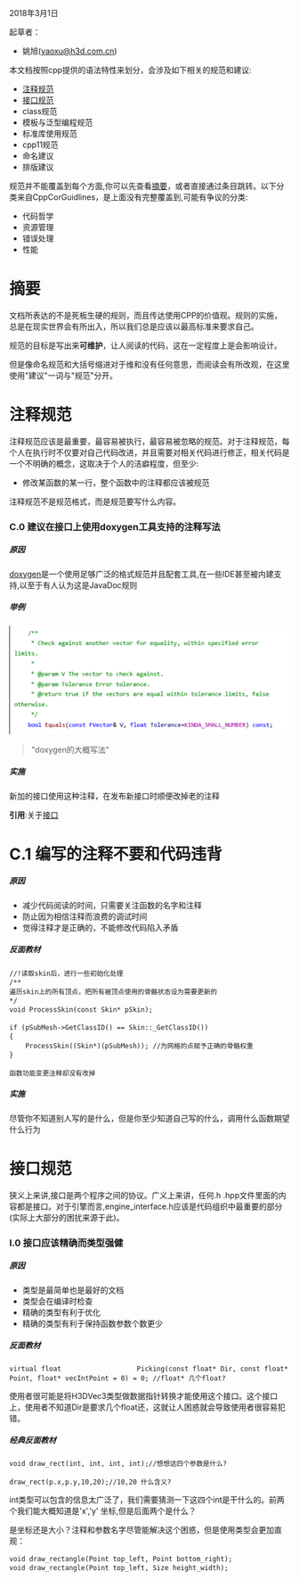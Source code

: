 2018年3月1日

起草者：
* 姚旭(yaoxu@h3d.com.cn)



本文档按照cpp提供的语法特性来划分，会涉及如下相关的规范和建议:

* [注释规范](#S-comment)
* [接口规范](#S-interface)
* class规范
* 模板与泛型编程规范
* 标准库使用规范
* cpp11规范
* 命名建议
* 排版建议

规范并不能覆盖到每个方面,你可以先查看[摘要](#S-abstract)，或者直接通过条目跳转。以下分类来自CppCorGuidlines，是上面没有完整覆盖到,可能有争议的分类:

* 代码哲学
* 资源管理
* 错误处理
* 性能

# 摘要
文档所表达的不是死板生硬的规则，而且传达使用CPP的价值观。规则的实施，总是在现实世界会有所出入，所以我们总是应该以最高标准来要求自己。

规范的目标是写出来<b>可维护</b>，让人阅读的代码，这在一定程度上是会影响设计。

但是像命名规范和大括号缩进对于维和没有任何意思，而阅读会有所改观，在这里使用"建议"一词与"规范"分开。

# <a name="S-comment"></a> 注释规范
注释规范应该是最重要，最容易被执行，最容易被忽略的规范。对于注释规范，每个人在执行时不仅要对自己代码改进，并且需要对相关代码进行修正，相关代码是一个不明确的概念，这取决于个人的洁癖程度，但至少:

* 修改某函数的某一行，整个函数中的注释都应该被规范

注释规范不是规范格式，而是规范要写什么内容。

### C.0 建议在接口上使用doxygen工具支持的注释写法

##### 原因
[doxygen](http://www.doxygen.nl/)是一个使用足够广泛的格式规范并且配套工具,在一些IDE甚至被内建支持,以至于有人认为这是JavaDoc规则

##### 举例
![doxygen_sample](doxygen.png)
>"doxygen的大概写法"

##### 实施
新加的接口使用这种注释，在发布新接口时顺便改掉老的注释

**引用**:关于[接口](#S-interface)

# C.1 编写的注释不要和代码违背

##### 原因
* 减少代码阅读的时间，只需要关注函数的名字和注释
* 防止因为相信注释而浪费的调试时间
* 觉得注释才是正确的，不能修改代码陷入矛盾

##### 反面教材

    //!读取skin后，进行一些初始化处理
	/**
	遍历skin上的所有顶点，把所有被顶点使用的骨骼状态设为需要更新的
	*/
	void ProcessSkin(const Skin* pSkin);

    if (pSubMesh->GetClassID() == Skin::_GetClassID())
	{
		ProcessSkin((Skin*)(pSubMesh)); //为网格的点赋予正确的骨骼权重
	}

    函数功能变更注释却没有改掉

##### 实施
尽管你不知道别人写的是什么，但是你至少知道自己写的什么，调用什么函数期望什么行为

# <a name="S-interface"></a> 接口规范

狭义上来讲,接口是两个程序之间的协议。广义上来讲，任何.h .hpp文件里面的内容都是接口。对于引擎而言,engine_interface.h应该是代码组织中最重要的部分(实际上大部分的困扰来源于此)。

### I.0 接口应该精确而类型强健

##### 原因
* 类型是最简单也是最好的文档
* 类型会在编译时检查
* 精确的类型有利于优化
* 精确的类型有利于保持函数参数个数更少

##### 反面教材

	virtual float					Picking(const float* Dir, const float* Point, float* vecIntPoint = 0) = 0; //float* 几个float?

使用者很可能是将H3DVec3类型做数据指针转换才能使用这个接口。这个接口上，使用者不知道Dir是要求几个float还，这就让人困惑就会导致使用者很容易犯错。

##### 经典反面教材
	void draw_rect(int, int, int, int);//想想这四个参数是什么?

	draw_rect(p.x,p.y,10,20);//10,20 什么含义?

int类型可以包含的信息太广泛了，我们需要猜测一下这四个int是干什么的。前两个我们能大概知道是'x','y' 坐标,但是后面两个是什么？

是坐标还是大小？注释和参数名字尽管能解决这个困惑，但是使用类型会更加直观：

	void draw_rectangle(Point top_left, Point bottom_right);
    void draw_rectangle(Point top_left, Size height_width);


